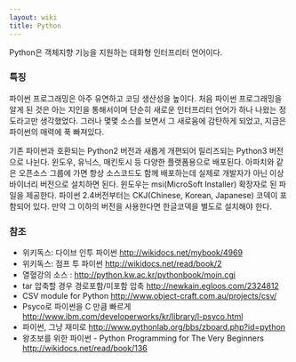 ```yaml
---
layout: wiki
title: Python
---
```


Python은 객체지향 기능을 지원하는 대화형 인터프리터 언어이다.

### 특징

파이썬 프로그래밍은 아주 유연하고 코딩 생산성을 높이다. 처음 파이썬 프로그래밍을 알게 된 것은 아는 지인을 통해서이며 단순히 새로운 인터프리터 언어가 하나 나왔는 정도라고만 생각했었다. 그러나 몇몇 소스를 보면서 그 새로움에 감탄하게 되었고, 지금은 파이썬의 매력에 푹 빠져있다.

기존 파이썬과 호환되는 Python2 버전과 새롭게 개편되어 릴리즈되는 Python3 버전으로 나뉜다. 윈도우, 유닉스, 매킨토시 등 다양한 플랫폼용으로 배포된다. 아파치와 같은 오픈소스 그룹에 가면 항상 소스코드도 함께 배포하는데 실제로 개발자가 아닌 이상 바이너리 버전으로 설치하면 된다. 윈도우는 msi(MicroSoft Installer) 확장자로 된 파일을 제공한다. 파이썬 2.4버전부터는 CKJ(Chinese, Korean, Japanese) 코덱이 포함되어 있다. 만약 그 이하의 버전을 사용한다면 한글코덱을 별도로 설치해야 한다.

### 참조

- 위키독스: 다이브 인투 파이썬 <http://wikidocs.net/mybook/4969>
- 위키독스: 점프 투 파이썬 <http://wikidocs.net/read/book/2>
- 열혈강의 소스 : <http://python.kw.ac.kr/pythonbook/moin.cgi>
- tar 압축할 경우 경로포함/미포함 압축 <http://newkain.egloos.com/2324812>
- CSV module for Python <http://www.object-craft.com.au/projects/csv/>
- Psyco로 파이썬을 C 만큼 빠르게 <http://www.ibm.com/developerworks/kr/library/l-psyco.html>
- 파이썬, 그냥 재미로 <http://www.pythonlab.org/bbs/zboard.php?id=python>
- 왕초보를 위한 파이썬 - Python Programming for The Very Beginners <http://wikidocs.net/read/book/136>
